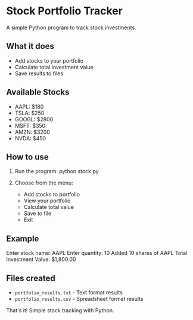 # Stock Portfolio Tracker

A simple Python program to track stock investments.

## What it does

- Add stocks to your portfolio
- Calculate total investment value
- Save results to files

## Available Stocks

- AAPL: $180
- TSLA: $250  
- GOOGL: $2800
- MSFT: $350
- AMZN: $3200
- NVDA: $450

## How to use

1. Run the program:
     python stock.py

2. Choose from the menu:
   - Add stocks to portfolio
   - View your portfolio
   - Calculate total value
   - Save to file
   - Exit

## Example
Enter stock name: AAPL
Enter quantity: 10
Added 10 shares of AAPL
Total Investment Value: $1,800.00


## Files created

- `portfolio_results.txt` - Text format results
- `portfolio_results.csv` - Spreadsheet format results

That's it! Simple stock tracking with Python.

